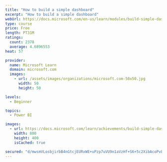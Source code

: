 ```yaml
---
title: "How to build a simple dashboard"
excerpt: "How to build a simple dashboard"
webUrl: https://docs.microsoft.com/en-us/learn/modules/build-simple-dashboard/
type: course
price: Free
length: PT31M
ratings:
  count: 2378
  average: 4.6896553
heat: 57

provider:
  name: Microsoft Learn
  domain: microsoft.com
  images:
    - url: /assets/images/organizations/microsoft.com-50x50.jpg
      width: 50
      height: 50

levels:
  - Beginner

topics:
  - Power BI

images:
  - url: https://docs.microsoft.com/learn/achievements/build-simple-dashboard-social.png
    width: 800
    height: 400
    isCached: true

secured: "d/mwsmVLosbjirbB4nGtcjEURxWE+uPzp7uVU9n1aVzHf+S6+5c2XibAcoPvLef44LT5PTBoBYs0RAEUId0mZW70qeDJcJRErFWiRO5tBhkHT8aJ1MqdDzxe89A6CMCa3ozkUgzaSmaRuNwP1Xkn2oHUx45upVsUstCxOVKSyGONYvZfa54Eqcdp51qeAdpvxmRhPnNiqYCDa79p8Ua3Cd7wM/xi0qTPxxiSGFhA1Ml0l+XBh5eJxEPVjDCTea0hVOkhMQOhwE1Wj0z6JY2q1zF58FByJTItmEVvmqXc1jdwcGv5MOoxY1Ib0prAw1mEyZq9i0Vv8PphqwteafCO8LL7J5qSs6ObbgXFk7b+18KZ+Vz8Vugmr47UNIN2TxaFxPJ7c2IRZFkIAG1A7RGXlavRLnRAGFktDheOsEGwFfY=;equ9F3eeNiOGB+6AofJW2Q=="
---
```


